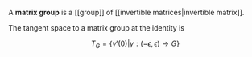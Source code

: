 A **matrix group** is a [[group]] of [[invertible matrices|invertible matrix]].

The tangent space to a matrix group at the identity is 

$$
T_G = \{ \gamma'(0) | \gamma : (-\epsilon, \epsilon) \to G\}
$$